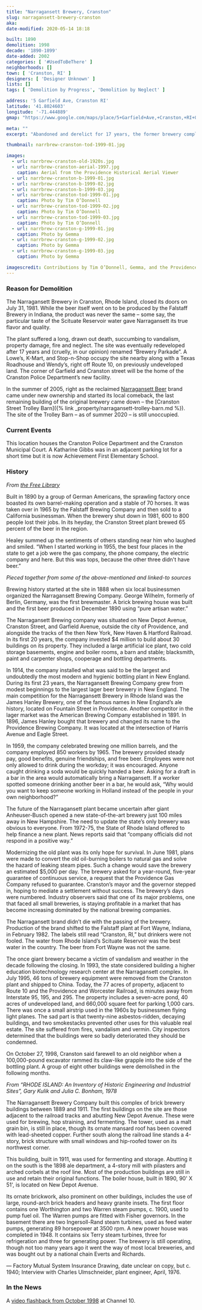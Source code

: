 ```yaml
---
title: "Narragansett Brewery, Cranston"
slug: narragansett-brewery-cranston
aka: 
date-modified: 2020-05-14 18:18

built: 1890
demolition: 1998
decade: '1890-1899'
date-added: 2002
categories: [ '#UsedToBeThere' ]
neighborhoods: []
town: [ 'Cranston, RI' ]
designers: [ 'Designer Unknown' ]
lists: []
tags: [ 'Demolition by Progress', 'Demolition by Neglect' ]

address: '5 Garfield Ave, Cranston RI'
latitude: '41.8024603'
longitude: '-71.444889'
gmap: "https://www.google.com/maps/place/5+Garfield+Ave,+Cranston,+RI+02920/@41.8024603,-71.444889,797m/data=!3m2!1e3!4b1!4m5!3m4!1s0x89e44f63301ec96f:0x1d9280505f48b3ef!8m2!3d41.8024603!4d-71.4427003"

meta: ""
excerpt: "Abandoned and derelict for 17 years, the former brewery complex that once employed 850 people was razed in 1998. The brand has lived on and has since reclaimed its Rhode Island heritage."

thumbnail: narrbrew-cranston-tod-1999-01.jpg

images:
  - url: narrbrew-cranston-old-1920s.jpg
  - url: narrbrew-cranston-aerial-1997.jpg
    caption: Aerial from the Providence Historical Aerial Viewer
  - url: narrbrew-cranston-b-1999-01.jpg
  - url: narrbrew-cranston-b-1999-02.jpg
  - url: narrbrew-cranston-b-1999-03.jpg
  - url: narrbrew-cranston-tod-1999-01.jpg
    caption: Photo by Tim O’Donnell
  - url: narrbrew-cranston-tod-1999-02.jpg
    caption: Photo by Tim O’Donnell
  - url: narrbrew-cranston-tod-1999-03.jpg
    caption: Photo by Tim O’Donnell
  - url: narrbrew-cranston-g-1999-01.jpg
    caption: Photo by Gemma
  - url: narrbrew-cranston-g-1999-02.jpg
    caption: Photo by Gemma
  - url: narrbrew-cranston-g-1999-03.jpg
    caption: Photo by Gemma

imagescredit: Contributions by Tim O’Donnell, Gemma, and the Providence Historical Aerial Viewer
---
```


### Reason for Demolition

The Narragansett Brewery in Cranston, Rhode Island, closed its doors on July 31, 1981. While the beer itself went on to be produced by the Falstaff Brewery in Indiana, the product was never the same – some say, the particular taste of the Scituate Reservoir water gave Narragansett its true flavor and quality. 

The plant suffered a long, drawn out death, succumbing to vandalism, property damage, fire and neglect. The site was eventually redeveloped after 17 years and (cruelly, in our opinion) renamed “Brewery Parkade”. A Lowe’s, K-Mart, and Stop-n-Shop occupy the site nearby along with a Texas Roadhouse and Wendy’s, right off Route 10, on previously undeveloped land. The corner of Garfield and Cranston street will be the home of the Cranston Police Department’s new facility. 

In the summer of 2005, right as the reclaimed [Narragansett Beer](//www.narragansettbeer.com) brand came under new ownership and started its local comeback, the last remaining building of the original brewery came down – the [Cranston Street Trolley Barn]({% link _property/narragansett-trolley-barn.md %}). The site of the Trolley Barn – as of summer 2020 – is still unoccupied.

### Current Events

This location houses the Cranston Police Department and the Cranston Municipal Court. A Katharine Gibbs was in an adjacent parking lot for a short time but it is now Achievement First Elementary School. 

### History

_From [the Free Library](//www.thefreelibrary.com/108-year-old+Narragansett+Brewery+demolished+in+Cranston%2C+RI.-a053392469)_

Built in 1890 by a group of German Americans, the sprawling factory once boasted its own barrel-making operation and a stable of 70 horses. It was taken over in 1965 by the Falstaff Brewing Company and then sold to a California businessman. When the brewery shut down in 1981, 600 to 800 people lost their jobs. In its heyday, the Cranston Street plant brewed 65 percent of the beer in the region.

Healey summed up the sentiments of others standing near him who laughed and smiled. “When I started working in 1955, the best four places in the state to get a job were the gas company, the phone company, the electric company and here. But this was tops, because the other three didn't have beer.”

_Pieced together from some of the above-mentioned and linked-to sources_

Brewing history started at the site in 1888 when six local businessmen organized the Narragansett Brewing Company. George Wilhelm, formerly of Berlin, Germany, was the first brewmaster. A brick brewing house was built and the first beer produced in December 1890 using “pure artisan water.”

The Narragansett Brewing company was situated on New Depot Avenue, Cranston Street, and Garfield Avenue, outside the city of Providence, and alongside the tracks of the then New York, New Haven & Hartford Railroad. In its first 20 years, the company invested $4 million to build about 30 buildings on its property. They included a large artificial ice plant, two cold storage basements, engine and boiler rooms, a barn and stable; blacksmith, paint and carpenter shops, cooperage and bottling departments.

In 1914, the company installed what was said to be the largest and undoubtedly the most modern and hygienic bottling plant in New England. During its first 23 years, the Narragansett Brewing Company grew from modest beginnings to the largest lager beer brewery in New England. The main competition for the Narragansett Brewery in Rhode Island was the James Hanley Brewery, one of the famous names in New England’s ale history, located on Fountain Street in Providence. Another competitor in the lager market was the American Brewing Company established in 1891. In 1896, James Hanley bought that brewery and changed its name to the Providence Brewing Company. It was located at the intersection of Harris Avenue and Eagle Street.

In 1959, the company celebrated brewing one million barrels, and the company employed 850 workers by 1965. The brewery provided steady pay, good benefits, genuine friendships, and free beer. Employees were not only allowed to drink during the workday; it was encouraged. Anyone caught drinking a soda would be quickly handed a beer. Asking for a draft in a bar in the area would automatically bring a Narragansett. If a worker spotted someone drinking another beer in a bar, he would ask, “Why would you want to keep someone working in Holland instead of the people in your own neighborhood?”

The future of the Narragansett plant became uncertain after giant Anheuser-Busch opened a new state-of-the-art brewery just 100 miles away in New Hampshire. The need to update the state’s only brewery was obvious to everyone. From 1972-75, the State of Rhode Island offered to help finance a new plant. News reports said that “company officials did not respond in a positive way.”

Modernizing the old plant was its only hope for survival. In June 1981, plans were made to convert the old oil-burning boilers to natural gas and solve the hazard of leaking steam pipes. Such a change would save the brewery an estimated $5,000 per day. The brewery asked for a year-round, five-year guarantee of continuous service, a request that the Providence Gas Company refused to guarantee. Cranston’s mayor and the governor stepped in, hoping to mediate a settlement without success. The brewery’s days were numbered. Industry observers said that one of its major problems, one that faced all small breweries, is staying profitable in a market that has become increasing dominated by the national brewing companies.

The Narragansett brand didn’t die with the passing of the brewery. Production of the brand shifted to the Falstaff plant at Fort Wayne, Indiana, in February 1982. The labels still read “Cranston, RI,” but drinkers were not fooled. The water from Rhode Island’s Scituate Reservoir was the best water in the country. The beer from Fort Wayne was not the same.

The once giant brewery became a victim of vandalism and weather in the decade following the closing. In 1993, the state considered building a higher education biotechnology research center at the Narragansett complex. In July 1995, 46 tons of brewery equipment were removed from the Cranston plant and shipped to China. Today, the 77 acres of property, adjacent to Route 10 and the Providence and Worcester Railroad, is minutes away from Interstate 95, 195, and 295. The property includes a seven-acre pond, 40 acres of undeveloped land, and 660,000 square feet for parking 1,000 cars. There was once a small airstrip used in the 1960s by businessmen flying light planes. The sad part is that twenty-nine asbestos-ridden, decaying buildings, and two smokestacks prevented other uses for this valuable real estate. The site suffered from fires, vandalism and vermin. City inspectors determined that the buildings were so badly deteriorated they should be condemned.

On October 27, 1998, Cranston said farewell to an old neighbor when a 100,000-pound excavator rammed its claw-like grapple into the side of the bottling plant. A group of eight other buildings were demolished in the following months.

_From “RHODE ISLAND: An Inventory of Historic Engineering and Industrial Sites”, Gary Kulik and Julia C. Bonham, 1978_

The Narragansett Brewery Company built this complex of brick brewery buildings between 1889 and 1911. The first buildings on the site are those adjacent to the railroad tracks and abutting New Depot Avenue. These were used for brewing, hop straining, and fermenting. The tower, used as a malt grain bin, is still in place, though its ornate mansard roof has been covered with lead-sheeted copper. Further south along the railroad line stands a 4-story, brick structure with small windows and hip-roofed tower on its northwest corner.

This building, built in 1911, was used for fermenting and storage. Abutting it on the south is the 1898 ale department, a 4-story mill with pilasters and arched corbels at the roof line. Most of the production buildings are still in use and retain their original functions. The boiler house, built in 1890, 90' X 51', is located on New Depot Avenue.

Its ornate brickwork, also prominent on other buildings, includes the use of large, round-arch brick headers and heavy granite insets. The first floor contains one Worthington and two Warren steam pumps, c. 1900, used to pump fuel oil. The Warren pumps are fitted with Fisher governors. In the basement there are two Ingersoll-Rand steam turbines, used as feed water pumps, generating 89 horsepower at 3500 rpm. A new power house was completed in 1948. It contains six Terry steam turbines, three for refrigeration and three for generating power. The brewery is still operating, though not too many years ago it went the way of most local breweries, and was bought out by a national chain Everts and Richards.

— Factory Mutual System Insurance Drawing, date unclear on copy, but c. 1940; Interview with Charles Ulmschneider, plant engineer, April, 1976.

### In the News

A [video flashback from October 1998](//turnto10.com/news/videos/flashback-the-demolition-of-the-narragansett-brewery) at Channel 10. 
